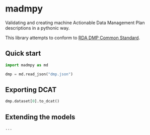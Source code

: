 # madmpy

Validating and creating machine Actionable Data Management Plan descriptions in a pythonic way.

This library attempts to conform to [RDA DMP Common Standard](https://github.com/RDA-DMP-Common/RDA-DMP-Common-Standard?tab=readme-ov-file#dmp_modified_tree).

## Quick start

```python
import madmpy as md

dmp = md.read_json("dmp.json")

```
## Exporting DCAT
```python
dmp.dataset[0].to_dcat()
```

## Extending the models
```python
...
```